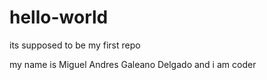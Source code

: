 # hello-world
its supposed to be my first repo

my name is Miguel Andres Galeano Delgado and i am coder
